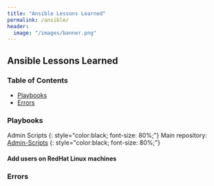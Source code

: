 ```yaml
---
title: "Ansible Lessons Learned"
permalink: /ansible/
header:
  image: "/images/banner.png"
---
```

## Ansible Lessons Learned

### Table of Contents

* <a href="#Playbooks"> Playbooks </a>
* <a href="#Errors"> Errors </a>


<h3 id="Playbooks">Playbooks</h3>
Admin Scripts
{: style="color:black; font-size: 80%;"}
Main repository: <a href=https://github.com/Josh-Tracy/Admin-Scripts.git> Admin-Scripts</a>
{: style="color:black; font-size: 80%;"}
<h4>Add users on RedHat Linux machines</h4>
<h3 id="Errors">Errors</h3>